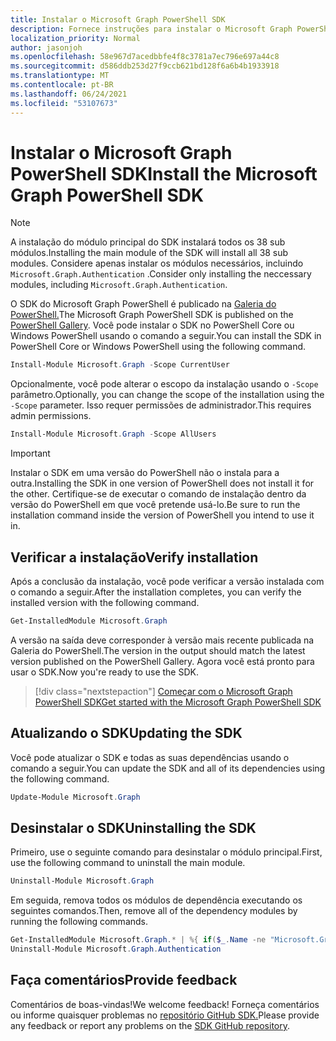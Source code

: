 ```yaml
---
title: Instalar o Microsoft Graph PowerShell SDK
description: Fornece instruções para instalar o Microsoft Graph PowerShell SDK.
localization_priority: Normal
author: jasonjoh
ms.openlocfilehash: 58e967d7acedbbfe4f8c3781a7ec796e697a44c8
ms.sourcegitcommit: d586ddb253d27f9ccb621bd128f6a6b4b1933918
ms.translationtype: MT
ms.contentlocale: pt-BR
ms.lasthandoff: 06/24/2021
ms.locfileid: "53107673"
---
```

# <a name="install-the-microsoft-graph-powershell-sdk"></a><span data-ttu-id="94bf4-103">Instalar o Microsoft Graph PowerShell SDK</span><span class="sxs-lookup"><span data-stu-id="94bf4-103">Install the Microsoft Graph PowerShell SDK</span></span>

> [!NOTE]
> <span data-ttu-id="94bf4-104">A instalação do módulo principal do SDK instalará todos os 38 sub módulos.</span><span class="sxs-lookup"><span data-stu-id="94bf4-104">Installing the main module of the SDK will install all 38 sub modules.</span></span> <span data-ttu-id="94bf4-105">Considere apenas instalar os módulos necessários, incluindo `Microsoft.Graph.Authentication` .</span><span class="sxs-lookup"><span data-stu-id="94bf4-105">Consider only installing the neccessary modules, including `Microsoft.Graph.Authentication`.</span></span>

<span data-ttu-id="94bf4-106">O SDK do Microsoft Graph PowerShell é publicado na [Galeria do PowerShell.](https://www.powershellgallery.com/packages/Microsoft.Graph)</span><span class="sxs-lookup"><span data-stu-id="94bf4-106">The Microsoft Graph PowerShell SDK is published on the [PowerShell Gallery](https://www.powershellgallery.com/packages/Microsoft.Graph).</span></span> <span data-ttu-id="94bf4-107">Você pode instalar o SDK no PowerShell Core ou Windows PowerShell usando o comando a seguir.</span><span class="sxs-lookup"><span data-stu-id="94bf4-107">You can install the SDK in PowerShell Core or Windows PowerShell using the following command.</span></span>

```powershell
Install-Module Microsoft.Graph -Scope CurrentUser
```

<span data-ttu-id="94bf4-108">Opcionalmente, você pode alterar o escopo da instalação usando o `-Scope` parâmetro.</span><span class="sxs-lookup"><span data-stu-id="94bf4-108">Optionally, you can change the scope of the installation using the `-Scope` parameter.</span></span> <span data-ttu-id="94bf4-109">Isso requer permissões de administrador.</span><span class="sxs-lookup"><span data-stu-id="94bf4-109">This requires admin permissions.</span></span>

```powershell
Install-Module Microsoft.Graph -Scope AllUsers
```

> [!IMPORTANT]
> <span data-ttu-id="94bf4-110">Instalar o SDK em uma versão do PowerShell não o instala para a outra.</span><span class="sxs-lookup"><span data-stu-id="94bf4-110">Installing the SDK in one version of PowerShell does not install it for the other.</span></span> <span data-ttu-id="94bf4-111">Certifique-se de executar o comando de instalação dentro da versão do PowerShell em que você pretende usá-lo.</span><span class="sxs-lookup"><span data-stu-id="94bf4-111">Be sure to run the installation command inside the version of PowerShell you intend to use it in.</span></span>

## <a name="verify-installation"></a><span data-ttu-id="94bf4-112">Verificar a instalação</span><span class="sxs-lookup"><span data-stu-id="94bf4-112">Verify installation</span></span>

<span data-ttu-id="94bf4-113">Após a conclusão da instalação, você pode verificar a versão instalada com o comando a seguir.</span><span class="sxs-lookup"><span data-stu-id="94bf4-113">After the installation completes, you can verify the installed version with the following command.</span></span>

```powershell
Get-InstalledModule Microsoft.Graph
```

<span data-ttu-id="94bf4-114">A versão na saída deve corresponder à versão mais recente publicada na Galeria do PowerShell.</span><span class="sxs-lookup"><span data-stu-id="94bf4-114">The version in the output should match the latest version published on the PowerShell Gallery.</span></span> <span data-ttu-id="94bf4-115">Agora você está pronto para usar o SDK.</span><span class="sxs-lookup"><span data-stu-id="94bf4-115">Now you're ready to use the SDK.</span></span>

> [!div class="nextstepaction"]
> [<span data-ttu-id="94bf4-116">Começar com o Microsoft Graph PowerShell SDK</span><span class="sxs-lookup"><span data-stu-id="94bf4-116">Get started with the Microsoft Graph PowerShell SDK</span></span>](get-started.md)

## <a name="updating-the-sdk"></a><span data-ttu-id="94bf4-117">Atualizando o SDK</span><span class="sxs-lookup"><span data-stu-id="94bf4-117">Updating the SDK</span></span>

<span data-ttu-id="94bf4-118">Você pode atualizar o SDK e todas as suas dependências usando o comando a seguir.</span><span class="sxs-lookup"><span data-stu-id="94bf4-118">You can update the SDK and all of its dependencies using the following command.</span></span>

```powershell
Update-Module Microsoft.Graph
```

## <a name="uninstalling-the-sdk"></a><span data-ttu-id="94bf4-119">Desinstalar o SDK</span><span class="sxs-lookup"><span data-stu-id="94bf4-119">Uninstalling the SDK</span></span>

<span data-ttu-id="94bf4-120">Primeiro, use o seguinte comando para desinstalar o módulo principal.</span><span class="sxs-lookup"><span data-stu-id="94bf4-120">First, use the following command to uninstall the main module.</span></span>

```powershell
Uninstall-Module Microsoft.Graph
```

<span data-ttu-id="94bf4-121">Em seguida, remova todos os módulos de dependência executando os seguintes comandos.</span><span class="sxs-lookup"><span data-stu-id="94bf4-121">Then, remove all of the dependency modules by running the following commands.</span></span>

```powershell
Get-InstalledModule Microsoft.Graph.* | %{ if($_.Name -ne "Microsoft.Graph.Authentication"){ Uninstall-Module $_.Name } }
Uninstall-Module Microsoft.Graph.Authentication
```

## <a name="provide-feedback"></a><span data-ttu-id="94bf4-122">Faça comentários</span><span class="sxs-lookup"><span data-stu-id="94bf4-122">Provide feedback</span></span>

<span data-ttu-id="94bf4-123">Comentários de boas-vindas!</span><span class="sxs-lookup"><span data-stu-id="94bf4-123">We welcome feedback!</span></span> <span data-ttu-id="94bf4-124">Forneça comentários ou informe quaisquer problemas no [repositório GitHub SDK.](https://github.com/microsoftgraph/msgraph-sdk-powershell/issues)</span><span class="sxs-lookup"><span data-stu-id="94bf4-124">Please provide any feedback or report any problems on the [SDK GitHub repository](https://github.com/microsoftgraph/msgraph-sdk-powershell/issues).</span></span>

